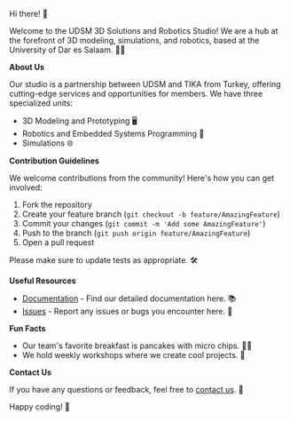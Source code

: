 Hi there! 👋

Welcome to the UDSM 3D Solutions and Robotics Studio! We are a hub at the forefront of 3D modeling, simulations, and robotics, based at the University of Dar es Salaam. 🤖🎨

**About Us**

Our studio is a partnership between UDSM and TIKA from Turkey, offering cutting-edge services and opportunities for members. We have three specialized units:
- 3D Modeling and Prototyping 🖥️
- Robotics and Embedded Systems Programming 🤖
- Simulations 🌐

**Contribution Guidelines**

We welcome contributions from the community! Here's how you can get involved:
1. Fork the repository
2. Create your feature branch (`git checkout -b feature/AmazingFeature`)
3. Commit your changes (`git commit -m 'Add some AmazingFeature'`)
4. Push to the branch (`git push origin feature/AmazingFeature`)
5. Open a pull request

Please make sure to update tests as appropriate. 🛠️

**Useful Resources**

- [Documentation](link-to-docs) - Find our detailed documentation here. 📚
- [Issues](link-to-issues) - Report any issues or bugs you encounter here. 🐛

**Fun Facts**

- Our team's favorite breakfast is pancakes with micro chips. 🥞🍁
- We hold weekly workshops where we create cool projects. 🚀

**Contact Us**

If you have any questions or feedback, feel free to [contact us](mailto:udsm3d.robotics@gmail.com). 📧

Happy coding! 🎉
